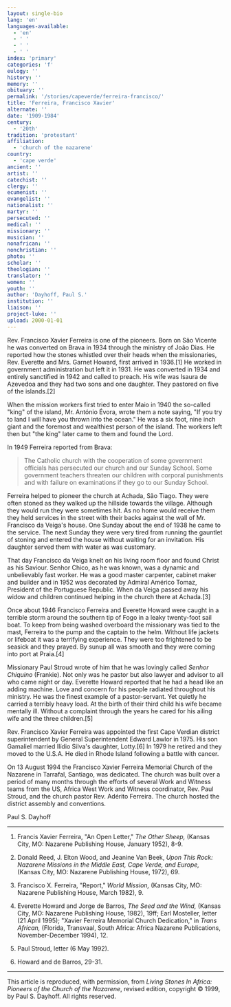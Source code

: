 ```yaml
---
layout: single-bio
lang: 'en'
languages-available:
  - 'en'
  - ' '
  - ' '
  - ' '
index: 'primary'
categories: 'f'
eulogy: ''
history: ''
memory: ''
obituary: ''
permalink: '/stories/capeverde/ferreira-francisco/'
title: 'Ferreira, Francisco Xavier'
alternate: ''
date: '1909-1984'
century:
  - '20th'
tradition: 'protestant'
affiliation:
  - 'church of the nazarene'
country:
  - 'cape verde'
ancient: ''
artist: ''
catechist: ''
clergy: ''
ecumenist: ''
evangelist: ''
nationalist: ''
martyr: ''
persecuted: ''
medical: ''
missionary: ''
musician: ''
nonafrican: ''
nonchristian: ''
photo: ''
scholar: ''
theologian: ''
translator: ''
women: ''
youth: ''
author: 'Dayhoff, Paul S.'
institution: ''
liaison: ''
project-luke: ''
upload: 2000-01-01
---
```



Rev. Francisco Xavier Ferreira is one of the pioneers. Born on São Vicente he was converted on Brava in 1934 through the ministry of João Dias. He reported how the stones whistled over their heads when the missionaries, Rev. Everette and Mrs. Garnet Howard, first arrived in 1936.[1]  He worked in government administration but left it in 1931.  He was converted in 1934 and entirely sanctified in 1942 and called to preach. His wife was Isaura de Azevedoa and they had two sons and one daughter. They pastored on five of the islands.[2]

When the mission workers first tried to enter Maio in 1940 the so-called "king" of the island, Mr. António Évora, wrote them a note saying, "If you try to land I will have you thrown into the ocean." He was a six foot, nine inch giant and the foremost and wealthiest person of the island. The workers left then but "the king" later came to them and found the Lord.

In 1949 Ferreira reported from Brava:

> The Catholic church with the cooperation of some government officials has persecuted our church and our Sunday School. Some government teachers threaten our children with corporal punishments and with failure on examinations if they go to our Sunday School.

Ferreira helped to pioneer the church at Achada, São Tiago. They were often stoned as they walked up the hillside towards the village. Although they would run they were sometimes hit. As no home would receive them they held services in the street with their backs against the wall of Mr. Francisco da Veiga's house. One Sunday about the end of 1938 he came to the service. The next Sunday they were very tired from running the gauntlet of stoning and entered the house without waiting for an invitation. His daughter served them with water as was customary.

That day Francisco da Veiga knelt on his living room floor and found Christ as his Saviour. Senhor Chico, as he was known, was a dynamic and unbelievably fast worker. He was a good master carpenter, cabinet maker and builder and in 1952 was decorated by Admiral Américo Tomaz, President of the Portuguese Republic.  When da Veiga passed away his widow and children continued helping in the church there at Achada.[3]

Once about 1946 Francisco Ferreira and Everette Howard were caught in a terrible storm around the southern tip of Fogo in a leaky twenty-foot sail boat. To keep from being washed overboard the missionary was tied to the mast, Ferreira to the pump and the captain to the helm. Without life jackets or lifeboat it was a terrifying experience. They were too frightened to be seasick and they prayed. By sunup all was smooth and they were coming into port at Praia.[4]

Missionary Paul Stroud wrote of him that he was lovingly called *Senhor Chiquino* (Frankie). Not only was he pastor but also lawyer and advisor to all who came night or day. Everette Howard reported that he had a head like an adding machine. Love and concern for his people radiated throughout his ministry. He was the finest example of a pastor-servant. Yet quietly he carried a terribly heavy load. At the birth of their third child his wife became mentally ill. Without a complaint through the years he cared for his ailing wife and the three children.[5]

Rev. Francisco Xavier Ferreira was appointed the first Cape Verdian district superintendent by General Superintendent Edward Lawlor in 1975.  His son Gamaliel married Ilídio Silva's daughter, Lotty.[6]   In 1979 he retired and they moved to the U.S.A. He died in Rhode Island following a battle with cancer.

On 13 August 1994 the Francisco Xavier Ferreira Memorial Church of the Nazarene in Tarrafal, Santiago, was dedicated. The church was built over a period of many months through the efforts of several Work and Witness teams from the US, Africa West Work and Witness coordinator, Rev. Paul Stroud, and the church pastor Rev. Adérito Ferreira. The church hosted the district assembly and conventions.

Paul S. Dayhoff

---

1. Francis Xavier Ferreira, "An Open Letter," *The Other Sheep,* (Kansas City, MO: Nazarene Publishing House, January 1952), 8-9.

2. Donald Reed, J. Elton Wood, and Jeanine Van Beek, *Upon This Rock: Nazarene Missions in the Middle East, Cape Verde, and Europe,* (Kansas City, MO: Nazarene Publishing House, 1972), 69.

3. Francisco X. Ferreira, "Report," *World Mission,* (Kansas City, MO: Nazarene Publishing House, March 1982), 9.

4. Everette Howard and Jorge de Barros, *The Seed and the Wind,* (Kansas City, MO: Nazarene Publishing House, 1982), 19ff; Earl Mosteller, letter (21 April 1995); "Xavier Ferreira Memorial Church Dedication," in *Trans African,* (Florida, Transvaal, South Africa: Africa Nazarene Publications, November-December 1994), 12.

5. Paul Stroud, letter (6 May 1992).

6. Howard and de Barros, 29-31.

---

This article is reproduced, with permission, from *Living Stones In Africa: Pioneers of the Church of the Nazarene*, revised edition, copyright &copy; 1999, by Paul S. Dayhoff.  All rights reserved.